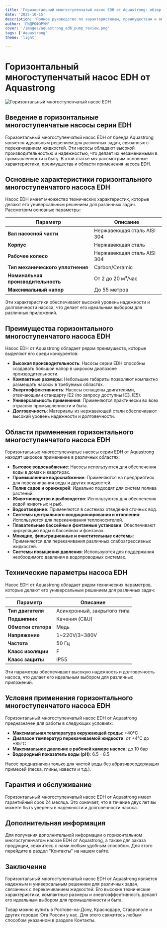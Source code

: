 ```yaml
---
title: 'Горизонтальный многоступенчатый насос EDH от Aquastrong: обзор и применение'
date: '2025-10-15'
description: 'Полное руководство по характеристикам, преимуществам и областям применения горизонтального многоступенчатого насоса EDH бренда Aquastrong.'
author: 'ГИДРОФОРУМ'
cover: '/images/aquastrong_edh_pump_review.png'
tags: ['Aquastrong'
theme: 'light'

---
```


# Горизонтальный многоступенчатый насос EDH от Aquastrong

![Горизонтальный многоступенчатый насос EDH](/images/aquastrong_edh_pump_review.png)

## Введение в горизонтальные многоступенчатые насосы серии EDH

Горизонтальный многоступенчатый насос EDH от бренда Aquastrong является идеальным решением для различных задач, связанных с перекачиванием жидкостей. Эти насосы обладают высокой производительностью и надежностью, что делает их незаменимыми в промышленности и быту. В этой статье мы рассмотрим основные характеристики, преимущества и области применения насоса EDH.

## Основные характеристики горизонтального многоступенчатого насоса EDH

Насос EDH имеет множество технических характеристик, которые делают его универсальным решением для различных задач. Рассмотрим основные параметры:

| Параметр                         | Описание                                            |
|----------------------------------|-----------------------------------------------------|
| **Вал насосной части**          | Нержавеющая сталь AISI 304                        |
| **Корпус**                       | Нержавеющая сталь                                    |
| **Рабочее колесо**               | Нержавеющая сталь AISI 304                          |
| **Тип механического уплотнения** | Carbon/Ceramic                                      |
| **Номинальная производительность** | От 2 до 20 м³/час                              |
| **Максимальный напор**          | До 55 метров                                       |

Эти характеристики обеспечивают высокий уровень надежности и долговечности насоса, что делает его идеальным выбором для различных приложений.

## Преимущества горизонтального многоступенчатого насоса EDH

Насос EDH от Aquastrong обладает рядом преимуществ, которые выделяют его среди конкурентов:

- **Высокая производительность**: Насосы серии EDH способны создавать большой напор в широком диапазоне производительности.
- **Компактные размеры**: Небольшие габариты позволяют компактно размещать насосы в требуемых областях.
- **Энергоэффективность**: Насосы оснащены двигателями, отвечающими стандарту IE2 (по запросу доступны IE3, IE5).
- **Универсальность применения**: Применяются практически во всех отраслях промышленности и быта.
- **Долговечность**: Материалы из нержавеющей стали обеспечивают высокий уровень надежности и долговечности.

## Области применения горизонтального многоступенчатого насоса EDH

Горизонтальные многоступенчатые насосы серии EDH от Aquastrong находят широкое применение в различных областях:

- **Бытовое водоснабжение**: Насосы используются для обеспечения воды в домах и квартирах.
- **Промышленное водоснабжение**: Применяются на предприятиях для перекачивания воды и других жидкостей.
- **Полив садов и оранжерей**: Идеально подходят для систем полива растений.
- **Животноводство и рыбоводство**: Используются для обеспечения водой животных и рыб.
- **Водоотведение**: Применяются в системах отведения сточных вод.
- **Системы центрального кондиционирования и отопления**: Используются для перекачивания теплоносителей.
- **Плавательные бассейны и фонтанные установки**: Обеспечивают циркуляцию воды в бассейнах и фонтанах.
- **Моющие, фильтрационные и очистительные системы**: Применяются для перекачивания различных слабоагрессивных жидкостей.
- **Системы повышения давления**: Используются для поддержания необходимого давления в водопроводных системах.

## Технические параметры насоса EDH

Насос EDH от Aquastrong обладает рядом технических параметров, которые делают его универсальным решением для различных задач:

| Параметр                         | Описание                                            |
|----------------------------------|-----------------------------------------------------|
| **Тип двигателя**                | Асинхронный, закрытого типа                      |
| **Подшипник**                    | Качения (C&U)                                      |
| **Обмотки статора**              | Медь                                                |
| **Напряжение**                  | 1~220V/3~380V                                       |
| **Частота**                      | 50 Гц                                              |
| **Класс изоляции**               | F                                                  |
| **Класс защиты**                | IP55                                               |

Эти параметры обеспечивают высокую надежность и долговечность насоса, что делает его идеальным выбором для различных приложений.

## Условия применения горизонтального многоступенчатого насоса EDH

Горизонтальный многоступенчатый насос EDH от Aquastrong предназначен для работы в следующих условиях:

- **Максимальная температура окружающей среды**: +40°C
- **Диапазон температур перекачиваемой жидкости**: от +4°C до +85°C
- **Максимальное давление в рабочей камере насоса**: до 10 бар
- **Водородный показатель воды (pH)**: 6.5 - 8.5

Насос предназначен только для чистой воды без абразивосодержащих примесей (песка, глины, извести и т.д.).

## Гарантия и обслуживание

Горизонтальный многоступенчатый насос EDH от Aquastrong имеет гарантийный срок 24 месяца. Это означает, что в течение двух лет вы можете быть уверены в надежности и долговечности насоса.

## Дополнительная информация

Для получения дополнительной информации о горизонтальном многоступенчатом насозе EDH от Aquastrong, а также для заказа продукции, свяжитесь с нами любым удобным способом. Для этого перейдите в раздел "Контакты" на нашем сайте.

## Заключение

Горизонтальный многоступенчатый насос EDH от Aquastrong является надежным и универсальным решением для различных задач, связанных с перекачиванием жидкостей. Его высокие технические характеристики, компактные размеры и энергоэффективность делают его идеальным выбором для промышленности и быта.

Товар можно купить в Ростове-на-Дону, Краснодаре, Ставрополе и других городах Юга России у нас. Для этого свяжитесь любым способом указанном в разделе Контакты.
